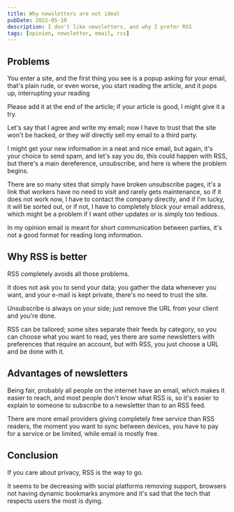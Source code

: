 ```yaml
---
title: Why newsletters are not ideal
pubDate: 2022-05-10
description: I don't like newsletters, and why I prefer RSS
tags: [opinion, newsletter, email, rss]
---
```


## Problems

You enter a site, and the first thing you see is a popup asking for your email, that's plain rude, or even worse, you start reading the article, and it pops up, interrupting your reading

Please add it at the end of the article; if your article is good, I might give it a try.

Let's say that I agree and write my email; now I have to trust that the site won't be hacked, or they will directly sell my email to a third party.

I might get your new information in a neat and nice email, but again, it's your choice to send spam, and let's say you do, this could happen with RSS, but there's a main dereference, unsubscribe, and here is where the problem begins.

There are so many sites that simply have broken unsubscribe pages, it's a link that workers have no need to visit and rarely gets maintenance, so if it does not work now, I have to contact the company directly, and if I'm lucky, it will be sorted out, or if not, I have to completely block your email address, which might be a problem if I want other updates or is simply too tedious.

In my opinion email is meant for short communication between parties, it's not a good format for reading long information.

## Why RSS is better

RSS completely avoids all those problems.

It does not ask you to send your data; you gather the data whenever you want, and your e-mail is kept private, there's no need to trust the site.

Unsubscribe is always on your side; just remove the URL from your client and you're done.

RSS can be tailored; some sites separate their feeds by category, so you can choose what you want to read, yes there are some newsletters with preferences that require an account, but with RSS, you just choose a URL and be done with it.

## Advantages of newsletters

Being fair, probably all people on the internet have an email, which makes it easier to reach, and most people don't know what RSS is, so it's easier to explain to someone to subscribe to a newsletter than to an RSS feed.

There are more email providers giving completely free service than RSS readers, the moment you want to sync between devices, you have to pay for a service or be limited, while email is mostly free.

## Conclusion

If you care about privacy, RSS is the way to go.

It seems to be decreasing with social platforms removing support, browsers not having dynamic bookmarks anymore and it's sad that the tech that respects users the most is dying.
